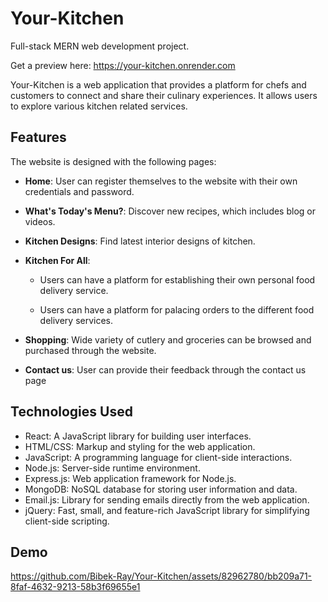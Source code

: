 # Your-Kitchen
Full-stack MERN web development project.

Get a preview here: https://your-kitchen.onrender.com

Your-Kitchen is a web application that provides a platform for chefs and customers to connect and share their culinary experiences. It allows users to explore various kitchen related services.

## Features

The website is designed with the following pages: 

- **Home**: User can register themselves to the website with their own credentials and password.

  
- **What's Today's Menu?**: Discover new recipes, which includes blog or videos.

  
- **Kitchen Designs**: Find latest interior designs of kitchen.

  
-  **Kitchen For All**:
  
    - Users can have a platform for establishing their own personal food delivery service.
      
    - Users can have a platform for palacing orders to the different food delivery services.
 
  
- **Shopping**: Wide variety of cutlery and groceries can be browsed and purchased through the website.


- **Contact us**: User can provide their feedback through the contact us page


## Technologies Used

- React: A JavaScript library for building user interfaces.
- HTML/CSS: Markup and styling for the web application.
- JavaScript: A programming language for client-side interactions.
- Node.js: Server-side runtime environment.
- Express.js: Web application framework for Node.js.
- MongoDB: NoSQL database for storing user information and data.
- Email.js: Library for sending emails directly from the web application.
- jQuery: Fast, small, and feature-rich JavaScript library for simplifying client-side scripting.

## Demo

https://github.com/Bibek-Ray/Your-Kitchen/assets/82962780/bb209a71-8faf-4632-9213-58b3f69655e1


